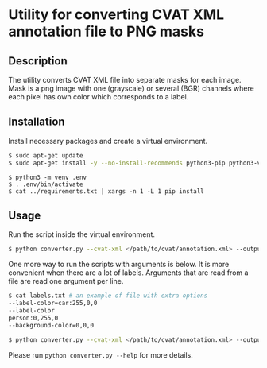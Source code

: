 # Utility for converting CVAT XML annotation file to PNG masks

## Description

The utility converts CVAT XML file into separate masks for each image. Mask is a png image with one (grayscale) or several (BGR) channels where each pixel has own color which corresponds to a label.

## Installation

Install necessary packages and create a virtual environment.

```bash
$ sudo apt-get update
$ sudo apt-get install -y --no-install-recommends python3-pip python3-venv python3-dev python3-tk libgtk-3-dev
```

```
$ python3 -m venv .env
$ . .env/bin/activate
$ cat ../requirements.txt | xargs -n 1 -L 1 pip install
```

## Usage

Run the script inside the virtual environment.


```bash
$ python converter.py --cvat-xml </path/to/cvat/annotation.xml> --output-dir <output directory> --mask-bitness 24 --label-color car:255,0,0 --label-color person:0,255,0 --background-color 0,0,0
```

One more way to run the scripts with arguments is below. It is more convenient when there are a lot of labels. Arguments that are read from a file are read one argument per line.
```bash
$ cat labels.txt # an example of file with extra options
--label-color=car:255,0,0
--label-color
person:0,255,0
--background-color=0,0,0

$ python converter.py --cvat-xml </path/to/cvat/annotation.xml> --output-dir <output directory> --mask-bitness 24 @labels.txt
```

Please run `python converter.py --help` for more details.
